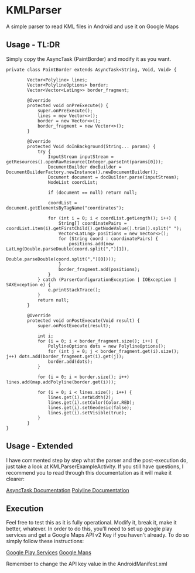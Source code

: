 # KMLParser
A simple parser to read KML files in Android and use it on Google Maps


## Usage - TL:DR
Simply copy the AsyncTask (PaintBorder) and modify it as you want. 

```
private class PaintBorder extends AsyncTask<String, Void, Void> {

        Vector<Polyline> lines;
        Vector<PolylineOptions> border;
        Vector<Vector<LatLng>> border_fragment;

        @Override
        protected void onPreExecute() {
            super.onPreExecute();
            lines = new Vector<>();
            border = new Vector<>();
            border_fragment = new Vector<>();
        }

        @Override
        protected Void doInBackground(String... params) {
            try {
                InputStream inputStream = getResources().openRawResource(Integer.parseInt(params[0]));
                DocumentBuilder docBuilder = DocumentBuilderFactory.newInstance().newDocumentBuilder();
                Document document = docBuilder.parse(inputStream);
                NodeList coordList;

                if (document == null) return null;

                coordList = document.getElementsByTagName("coordinates");

                for (int i = 0; i < coordList.getLength(); i++) {
                    String[] coordinatePairs = coordList.item(i).getFirstChild().getNodeValue().trim().split(" ");
                    Vector<LatLng> positions = new Vector<>();
                    for (String coord : coordinatePairs) {
                        positions.add(new LatLng(Double.parseDouble(coord.split(",")[1]), 
                                                 Double.parseDouble(coord.split(",")[0])));
                    }
                    border_fragment.add(positions);
                }
            } catch (ParserConfigurationException | IOException | SAXException e) {
                e.printStackTrace();
            }
            return null;
        }

        @Override
        protected void onPostExecute(Void result) {
            super.onPostExecute(result);

            int i;
            for (i = 0; i < border_fragment.size(); i++) {
                PolylineOptions dots = new PolylineOptions();
                for (int j = 0; j < border_fragment.get(i).size(); j++) dots.add(border_fragment.get(i).get(j));
                border.add(dots);
            }

            for (i = 0; i < border.size(); i++) lines.add(map.addPolyline(border.get(i)));

            for (i = 0; i < lines.size(); i++) {
                lines.get(i).setWidth(2);
                lines.get(i).setColor(Color.RED);
                lines.get(i).setGeodesic(false);
                lines.get(i).setVisible(true);
            }
        }
}
```

## Usage - Extended
I have commented step by step what the parser and the post-execution do, just take a look at KMLParserExampleActivity.
If you still have questions, I recommend you to read through this documentation as it will make it clearer:

[AsyncTask Documentation](http://developer.android.com/reference/android/os/AsyncTask.html)
[Polyline Documentation](https://developer.android.com/reference/com/google/android/gms/maps/model/Polyline.html)


## Execution
Feel free to test this as it is fully operational. Modify it, break it, make it better, whatever. In order to do this, you'll need to set up google play services and get a Google Maps API v2 Key if you haven't already. To do so simply follow these instructions:

[Google Play Services](developer.android.com/google/play-services/)
[Google Maps](developers.google.com/maps/documentation/android/start#specify_app_settings_in_the_application_manifest)

Remember to change the API key value in the AndroidManifest.xml
